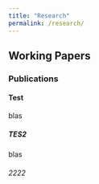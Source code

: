 ```yaml
---
title: "Research"
permalink: /research/
---
```


## Working Papers


### Publications

#### Test
blas

##### TES2
blas

###### 2222
